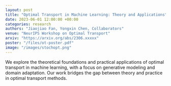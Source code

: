 ```yaml
---
layout: post
title: "Optimal Transport in Machine Learning: Theory and Applications"
date: 2023-06-01 12:00:00 +00:00
categories: research
authors: "Jiaojiao Fan, Yongxin Chen, Collaborators"
venue: "NeurIPS Workshop on Optimal Transport"
arxiv: "https://arxiv.org/abs/2306.xxxxx"
poster: "/files/ot-poster.pdf"
image: "/images/stochopt.png"
---
```


We explore the theoretical foundations and practical applications of optimal transport in machine learning, with a focus on generative modeling and domain adaptation. Our work bridges the gap between theory and practice in optimal transport methods. 
